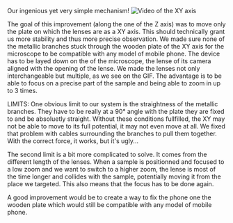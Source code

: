Our ingenious yet very simple mechanism!
![Video of the XY axis](https://github.com/MakerLabCRI/FrugalMicroscope/blob/master/StudentStories/The%20Brachioscope/Images/XYaxis.gif)

The goal of this improvement (along the one of the Z axis) was to move only the plate on which the lenses are as a XY axis. This should technically grant us more stability and thus more precise observation.
We made sure none of the metallic branches stuck through the wooden plate of the XY axis for the microscope to be compatible with any model of mobile phone. The device has to be layed down on the of the microscope, the lense of its camera aligned with the opening of the lense.
We made the lenses not only interchangeable but multiple, as we see on the GIF. The advantage is to be able to focus on a precise part of the sample and being able to zoom in up to 3 times.

LIMITS:
One obvious limit to our system is the straightness of the metallic branches. They have to be really at a 90° angle with the plate they are fixed to and be absoluetly straight. Without these conditions fullfilled, the XY may not be able to move to its full potential, it may not even move at all.
We fixed that problem with cables surrounding the branches to pull them together. With the correct force, it works, but it's ugly...

The second limit is a bit more complicated to solve. It comes from the different length of the lenses. When a sample is positionned and focused to a low zoom and we want to switch to a higher zoom, the lense is most of the time longer and collides with the sample, potentially moving it from the place we targeted. This also means that the focus has to be done again.

A good improvement would be to create a way to fix the phone one the wooden plate which would still be compatible with any model of mobile phone.
